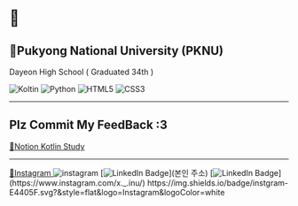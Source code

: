 # 💜

## 🏫Pukyong National University (PKNU)
Dayeon High School ( Graduated 34th ) 


<img alt="Koltin" src ="https://img.shields.io/badge/Kotlin-7F52FF.svg?&style=flat&logo=Kotlin&logoColor=black"> <img alt="Python" src ="https://img.shields.io/badge/Python-3776AB.svg?&style=flat&logo=Python&logoColor=white"> <img alt="HTML5" src ="https://img.shields.io/badge/HTML5-E34F26.svg?&style=flat&logo=HTML5&logoColor=white"> <img alt="CSS3" src ="https://img.shields.io/badge/CSS3-1572B6.svg?&style=flat&logo=CSS3&logoColor=white"/>

<hr/>



## Plz Commit My FeedBack :3
[📙Notion Kotlin Study]

<hr/>

[🩵Instagram ] 
<img alt="instagram" src ="https://img.shields.io/badge/instgram-E4405F.svg?&style=flat&logo=Instagram&logoColor=white&link=https://www.instagram.com/x._.inu/"/>
[![LinkedIn Badge](http://img.shields.io/badge/-LinkedIn-0072b1?style=flat&logo=linkedin&link=본인주소)](본인 주소)
[![LinkedIn Badge](https://img.shields.io/badge/instgram-E4405F.svg?&style=flat&logo=Instagram&logoColor=white&link=(https://www.instagram.com/x._.inu/))](https://www.instagram.com/x._.inu/)
https://img.shields.io/badge/instgram-E4405F.svg?&style=flat&logo=Instagram&logoColor=white

[📙Notion Kotlin Study]:https://www.notion.so/b90644c3bdd046f4abc8f136656cccca?v=0d76569dc8f743949ec1a147329bb448&pvs=4

[🩵Instagram ]:https://www.instagram.com/x._.inu/

<!--
**Jinu219/Jinu219** is a ✨ _special_ ✨ repository because its `README.md` (this file) appears on your GitHub profile.

Here are some ideas to get you started:

- 🔭 I’m currently working on ...
- 🌱 I’m currently learning ...
- 👯 I’m looking to collaborate on ...
- 🤔 I’m looking for help with ...
- 💬 Ask me about ...
- 📫 How to reach me: ...
- 😄 Pronouns: ...
- ⚡ Fun fact: ...
-->
